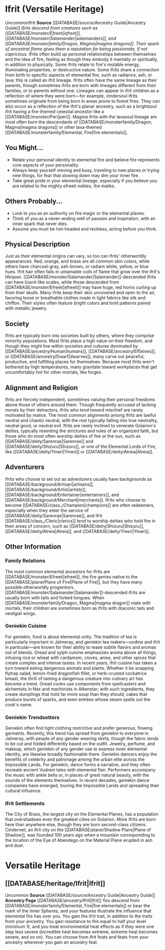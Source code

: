 ﻿---
id: '33'
name: Ifrit
source: '[[DATABASE/source/Ancestry Guide|Ancestry Guide]]'

---
# Ifrit (Versatile Heritage)

<span class="trait-uncommon item-trait">Uncommon</span><span class="item-trait">Ifrit</span>
**Source** [[DATABASE/source/Ancestry Guide|Ancestry Guide]] 
_Ifrits descend from creatures such as [[DATABASE/monster/Efreeti|efreet]], [[DATABASE/monster/Salamander|salamanders]], and [[DATABASE/monsterfamily/Dragon, Magma|magma dragons]]. Their spark of ancestral flame gives them a reputation for being passionate, if not capricious._
Ifrits often build up personal relationships between themselves and the idea of fire, feeling as though they embody it mentally or spiritually, in addition to physically. Some ifrits relate to fire's mutable energy, illuminating properties, or destructive nature.
 Some ifrits share a connection from birth to specific aspects of elemental fire, such as radiance, ash, or lava; this is called an ifrit lineage. Ifrits often have the same lineage as their parents, though sometimes ifrits are born with lineages different from their families, or to parents without one. Lineages can appear in ifrit children as a reflection of where they were born—for example, cindersoul ifrits sometimes originate from being born in areas prone to forest fires. They can also occur as a reflection of the ifrit's planar ancestry, such as a brightsoul ifrit having a fire-themed celestial ancestor like a [[DATABASE/monster/Peri|peri]]. Magma ifrits with the lavasoul lineage are most often born the descendants of [[DATABASE/monsterfamily/Dragon, Magma|magma dragons]] or other lava-themed [[DATABASE/monsterfamily/Elemental, Fire|fire elementals]].

## You Might...

* Relate your personal identity to elemental fire and believe fire represents core aspects of your personality.
* Always keep yourself moving and busy, traveling to new places or trying new things, for fear that slowing down may dim your inner fire.
* Take great pride in your elemental lineage, especially if you believe you are related to the mighty efreeti nobles, the maliks.

## Others Probably...

* Look to you as an authority on fire magic or the elemental planes.
* Think of you as a never-ending well of passion and inspiration, with an inner spark that never dies.
* Assume you must be hot-headed and reckless, acting before you think.

## Physical Description

Just as their elemental origins can vary, so too can ifrits' otherworldly appearances. Red, orange, and brass are all common skin colors, while others have charcoal-gray, ash-brown, or radiant white, yellow, or blue hues. Ifrit hair often falls in untamable coils of flame that grow over the ifrit's lifespan. [[DATABASE/monster/Salamander|Salamander]]-descended ifrits can have lizard-like scales, while those descended from [[DATABASE/monster/Efreeti|efreeti]] may have huge, red horns curling up from their skulls.
 Many ifrits keep their skin uncovered and open to the air, favoring loose or breathable clothes made in light fabrics like silk and chiffon. Their styles often feature bright colors and bold patterns paired with metallic jewelry.

## Society

Ifrits are typically born into societies built by others, where they comprise minority populations. Most ifrits place a high value on their freedom, and though they might live within societies and cultures dominated by [[DATABASE/ancestry/Human|humans]], [[DATABASE/ancestry/Elf|elves]], or [[DATABASE/ancestry/Dwarf|dwarves]], many carve out peaceful, productive, and fulfilling places for themselves. Because most ifrits aren't bothered by high temperatures, many gravitate toward workplaces that get uncomfortably hot for other mortals, like forges.

## Alignment and Religion

Ifrits are fiercely independent, sometimes valuing their personal freedoms above those of others around them. Though frequently accused of lacking morals by their detractors, ifrits who tend toward mischief are rarely motivated by malice. The most common alignments among ifrits are lawful neutral and chaotic neutral, with the rest typically falling into true neutrality, neutral good, or neutral evil.
 Ifrits are rarely inclined to venerate Golarion's deities, typically resenting the strictures and rules of an organized faith, but those who do most often worship deities of fire or the sun, such as [[DATABASE/deity/Sarenrae|Sarenrae]] and [[DATABASE/deity/Shizuru|Shizuru]], or one of the Elemental Lords of Fire, like [[DATABASE/deity/Ymeri|Ymeri]] or [[DATABASE/deity/Atreia|Atreia]].

## Adventurers

Ifrits who choose to set out as adventurers usually have backgrounds as [[DATABASE/background/Artisan|artisans]], [[DATABASE/background/Artist|artists]], [[DATABASE/background/Entertainer|entertainers]], and [[DATABASE/background/Merchant|merchants]]. Ifrits who choose to become [[DATABASE/class_/Champion|champions]] are often redeemers, especially when they enter the service of [[DATABASE/deity/Sarenrae|Sarenrae]], and ifrit [[DATABASE/class_/Cleric|clerics]] tend to worship deities who hold fire in their areas of concern, such as [[DATABASE/deity/Shizuru|Shizuru]], [[DATABASE/deity/Atreia|Atreia]], and [[DATABASE/deity/Ymeri|Ymeri]].

## Other Information

### Family Relations

The most common elemental ancestors for ifrits are [[DATABASE/monster/Efreeti|efreet]], the fire genies native to the [[DATABASE/plane/Plane of Fire|Plane of Fire]], but they have many possible otherworldly progenitors. [[DATABASE/monster/Salamander|Salamander]]-descended ifrits are usually born with tails and forked tongues. When [[DATABASE/monsterfamily/Dragon, Magma|magma dragon]] mate with mortals, their children are sometimes born as ifrits with draconic tails and vestigial wings.

### Geniekin Cuisine

For geniekin, food is about elemental unity. The tradition of tea is particularly important in Jalmeray, and geniekin tea makers—undine and ifrit in particular—are known for their ability to tease subtle flavors and aromas out of blends. Oread and sylph cuisine emphasizes aroma above all things, infusing rice or wheat with cardamom, cloves, anise, and other spices that create complex and intense tastes. In recent years, ifrit cuisine has taken a turn toward eating dangerous animals and plants. Whether it be snapping flytrap salad, lemon-fried dragonfish fillet, or herb-crusted cockatrice breast, the thrill of taming a dangerous creature into culinary art has become a trend. Oread cooks use components from spellcasters and alchemists in Nex and machinists in Alkenstar; with such ingredients, they create dumplings that hold far more soup than they should, cakes that produce bursts of sparks, and even entrées whose steam spells out the cook's name.

### Geniekin Trendsetters

Geniekin often find tight clothing restrictive and prefer generous, flowing garments. Recently, this trend has spread from geniekin to everyone in Jalmeray, with people of any gender wearing skirts, though the fabric tends to be cut and folded differently based on the outfit. Jewelry, perfume, and makeup, which geniekin of any gender use to express inner elemental identity, are likewise broadly fashionable there.
 Geniekin dancers enjoy the benefits of celebrity and patronage among the urban elite across the Impossible Lands. For geniekin, dance forms a narrative, and they often recreate ancient Vudrani tales with elemental flair. Performers accompany the music with ankle bells or, in places of great natural beauty, with the sounds of the elements themselves. In recent decades, geniekin dance companies have emerged, touring the Impossible Lands and spreading their cultural influence.

### Ifrit Settlements

The City of Brass, the largest city on the Elemental Planes, has a population that overshadows even the greatest cities on Golarion. More ifrits are born here than anywhere else, though they are born second-class citizens. Cinderveil, an ifrit city on the [[DATABASE/plane/Shadow Plane|Plane of Shadow]], was founded 100 years ago when a mountain corresponding to the location of the Eye of Abendego on the Material Plane erupted in ash and dust.

# Versatile Heritage

## [[DATABASE/heritage/Ifrit|Ifrit]]

<span class="trait-uncommon item-trait">Uncommon</span>
**Source** [[DATABASE/source/Ancestry Guide|Ancestry Guide]] 
**Ancestry Page** [[DATABASE/ancestry/Ifrit|Ifrit]]
You descend from [[DATABASE/monsterfamily/Elemental, Fire|fire elementals]] or bear the mark of the Inner Spheres, and your features illustrate the influence that elemental fire has over you. You gain the ifrit trait, in addition to the traits from your ancestry. You gain resistance to fire equal to half your level (minimum 1), and you treat environmental heat effects as if they were one step less severe (incredible heat becomes extreme, extreme heat becomes severe, and so on). You can choose from ifrit feats and feats from your ancestry whenever you gain an ancestry feat.